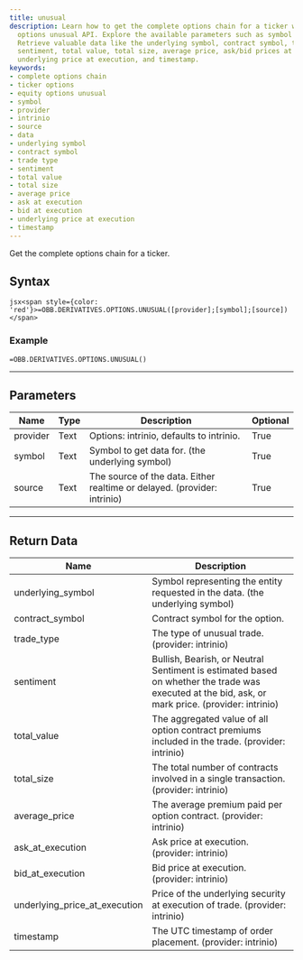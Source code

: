 ```yaml
---
title: unusual
description: Learn how to get the complete options chain for a ticker with the equity
  options unusual API. Explore the available parameters such as symbol and provider.
  Retrieve valuable data like the underlying symbol, contract symbol, trade type,
  sentiment, total value, total size, average price, ask/bid prices at execution,
  underlying price at execution, and timestamp.
keywords: 
- complete options chain
- ticker options
- equity options unusual
- symbol
- provider
- intrinio
- source
- data
- underlying symbol
- contract symbol
- trade type
- sentiment
- total value
- total size
- average price
- ask at execution
- bid at execution
- underlying price at execution
- timestamp
---
```


<!-- markdownlint-disable MD041 -->

Get the complete options chain for a ticker.

## Syntax

```jsx<span style={color: 'red'}>=OBB.DERIVATIVES.OPTIONS.UNUSUAL([provider];[symbol];[source])</span>```

### Example

```excel wordwrap
=OBB.DERIVATIVES.OPTIONS.UNUSUAL()
```

---

## Parameters

| Name | Type | Description | Optional |
| ---- | ---- | ----------- | -------- |
| provider | Text | Options: intrinio, defaults to intrinio. | True |
| symbol | Text | Symbol to get data for. (the underlying symbol) | True |
| source | Text | The source of the data. Either realtime or delayed. (provider: intrinio) | True |

---

## Return Data

| Name | Description |
| ---- | ----------- |
| underlying_symbol | Symbol representing the entity requested in the data. (the underlying symbol)  |
| contract_symbol | Contract symbol for the option.  |
| trade_type | The type of unusual trade. (provider: intrinio) |
| sentiment | Bullish, Bearish, or Neutral Sentiment is estimated based on whether the trade was executed at the bid, ask, or mark price. (provider: intrinio) |
| total_value | The aggregated value of all option contract premiums included in the trade. (provider: intrinio) |
| total_size | The total number of contracts involved in a single transaction. (provider: intrinio) |
| average_price | The average premium paid per option contract. (provider: intrinio) |
| ask_at_execution | Ask price at execution. (provider: intrinio) |
| bid_at_execution | Bid price at execution. (provider: intrinio) |
| underlying_price_at_execution | Price of the underlying security at execution of trade. (provider: intrinio) |
| timestamp | The UTC timestamp of order placement. (provider: intrinio) |
